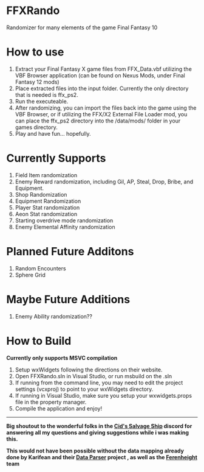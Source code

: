 # FFXRando
Randomizer for many elements of the game Final Fantasy 10

# How to use
1. Extract your Final Fantasy X game files from FFX_Data.vbf utilizing the VBF Browser application (can be found on Nexus Mods, under Final Fantasy 12 mods)
2. Place extracted files into the input folder. Currently the only directory that is needed is ffx_ps2.
3. Run the executeable.
4. After randomizing, you can import the files back into the game using the VBF Browser, or if utilizing the FFX/X2 External File Loader mod, you can place the ffx_ps2 directory into the /data/mods/ folder in your games directory.
5. Play and have fun... hopefully.

# Currently Supports
1. Field Item randomization
2. Enemy Reward randomization, including Gil, AP, Steal, Drop, Bribe, and Equipment.
3. Shop Randomization
4. Equipment Randomization
5. Player Stat randomization
6. Aeon Stat randomization
7. Starting overdrive mode randomization
8. Enemy Elemental Affinity randomization

# Planned Future Additons
1. Random Encounters
2. Sphere Grid

# Maybe Future Additions
1. Enemy Ability randomization??

# How to Build
**Currently only supports MSVC compilation**
1. Setup wxWidgets following the directions on their website.
2. Open FFXRando.sln in Visual Studio, or run msbuild on the .sln
3. If running from the command line, you may need to edit the project settings (vcxproj) to point to your wxWidgets directory.
4. If running in Visual Studio, make sure you setup your wxwidgets.props file in the property manager.
5. Compile the application and enjoy!

____
**Big shoutout to the wonderful folks in the [Cid's Salvage Ship](https://discord.gg/AGx2grw9nD) discord for answering all my questions and giving suggestions while i was making this.**

**This would not have been possible without the data mapping already done by Karifean and their [Data Parser](https://github.com/Karifean/FFXDataParser) project , as well as the [Ferenheight](https://github.com/peppy-enterprises/fahrenheit) team**

